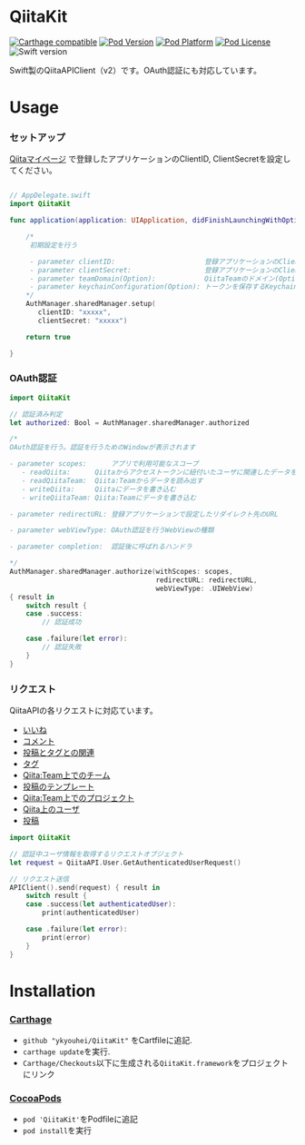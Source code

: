 # QiitaKit

[![Carthage compatible](https://img.shields.io/badge/Carthage-compatible-4BC51D.svg?style=flat)](https://github.com/Carthage/Carthage)
[![Pod Version](http://img.shields.io/cocoapods/v/QiitaKit.svg?style=flat)](http://cocoadocs.org/docsets/QiitaKit/)
[![Pod Platform](http://img.shields.io/cocoapods/p/QiitaKit.svg?style=flat)](http://cocoadocs.org/docsets/QiitaKit/)
[![Pod License](http://img.shields.io/cocoapods/l/QiitaKit.svg?style=flat)](https://github.com/ykyohei/QiitaKit/blob/master/LICENSE)
![Swift version](https://img.shields.io/badge/swift-4.0-orange.svg)

Swift製のQiitaAPIClient（v2）です。OAuth認証にも対応しています。


# Usage

### セットアップ

[Qiitaマイページ](https://qiita.com/settings/applications) で登録したアプリケーションのClientID, ClientSecretを設定してください。

```Swift

// AppDelegate.swift
import QiitaKit

func application(application: UIApplication, didFinishLaunchingWithOptions launchOptions: [NSObject: AnyObject]?) -> Bool {

    /*
     初期設定を行う

     - parameter clientID:                      登録アプリケーションのClientID
     - parameter clientSecret:                  登録アプリケーションのClientSecret
     - parameter teamDomain(Option):            QiitaTeamのドメイン(Optional)
     - parameter keychainConfiguration(Option): トークンを保存するKeychainの設定
    */
    AuthManager.sharedManager.setup(
       clientID: "xxxxx",
       clientSecret: "xxxxx")

    return true

}

```

### OAuth認証

```Swift
import QiitaKit

// 認証済み判定
let authorized: Bool = AuthManager.sharedManager.authorized

/*
OAuth認証を行う。認証を行うためのWindowが表示されます

- parameter scopes:      アプリで利用可能なスコープ
   - readQiita:      Qiitaからアクセストークンに紐付いたユーザに関連したデータを読み出す
   - readQiitaTeam:  Qiita:Teamからデータを読み出す
   - writeQiita:     Qiitaにデータを書き込む
   - writeQiitaTeam: Qiita:Teamにデータを書き込む

- parameter redirectURL: 登録アプリケーションで設定したリダイレクト先のURL

- parameter webViewType: OAuth認証を行うWebViewの種類

- parameter completion:  認証後に呼ばれるハンドラ

*/
AuthManager.sharedManager.authorize(withScopes: scopes,
                                    redirectURL: redirectURL,
                                    webViewType: .UIWebView)
{ result in
    switch result {
    case .success:
        // 認証成功

    case .failure(let error):
        // 認証失敗
    }
}

```

### リクエスト

QiitaAPIの各リクエストに対応ています。
* [いいね](./QiitaKit/Classes/Requests/Like)
* [コメント](./QiitaKit/Classes/Requests/Comment)
* [投稿とタグとの関連](./QiitaKit/Classes/Requests/Tagging)
* [タグ](./QiitaKit/Classes/Requests/Tag)
* [Qiita:Team上でのチーム](./QiitaKit/Classes/Requests/Team)
* [投稿のテンプレート](./QiitaKit/Classes/Requests/Template)
* [Qiita:Team上でのプロジェクト](./QiitaKit/Classes/Requests/Project)
* [Qiita上のユーザ](./QiitaKit/Classes/Requests/User)
* [投稿](./QiitaKit/Classes/Requests/Item)

```Swift
import QiitaKit

// 認証中ユーザ情報を取得するリクエストオブジェクト
let request = QiitaAPI.User.GetAuthenticatedUserRequest()

// リクエスト送信
APIClient().send(request) { result in
    switch result {
    case .success(let authenticatedUser):
        print(authenticatedUser)

    case .failure(let error):
        print(error)
    }
}

```

# Installation

### [Carthage](https://github.com/Carthage/Carthage)

- `github "ykyouhei/QiitaKit"` をCartfileに追記.
- `carthage update`を実行.
- `Carthage/Checkouts`以下に生成される`QiitaKit.framework`をプロジェクトにリンク

### [CocoaPods](https://github.com/cocoapods/cocoapods)

- `pod 'QiitaKit'`をPodfileに追記
- `pod install`を実行
